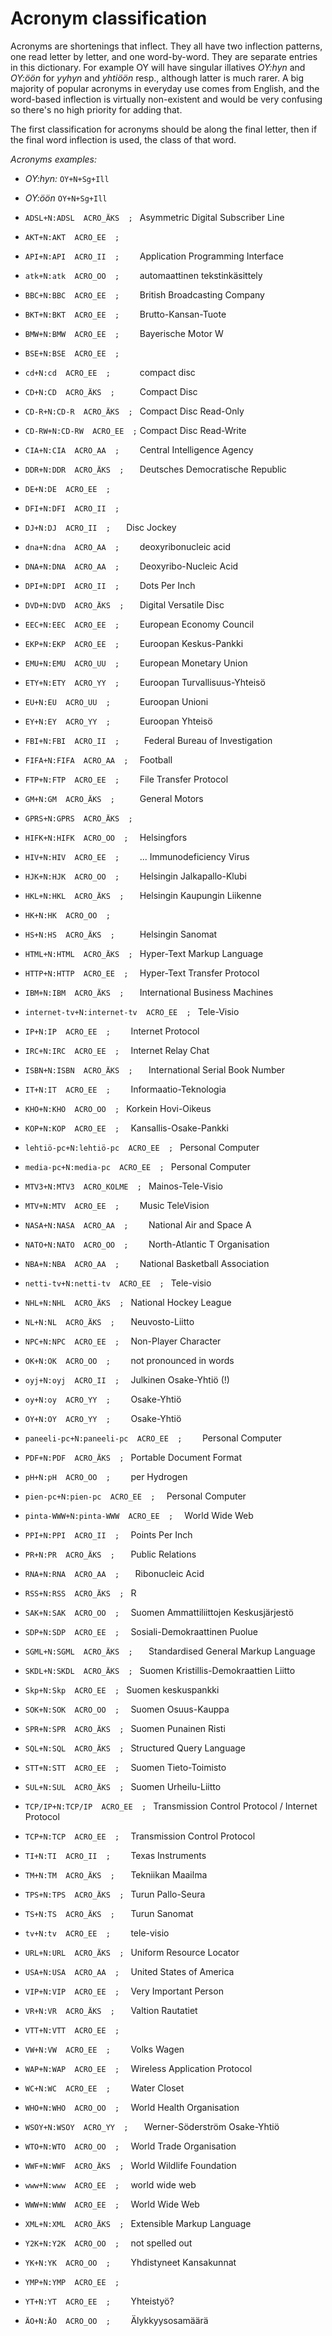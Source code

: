 # Acronym classification
 Acronyms are shortenings that inflect. They all have two inflection
 patterns, one read letter by letter, and one word-by-word. They are separate
 entries in this dictionary. For example OY will have singular illatives
 _OY:hyn_ and _OY:öön_ for _yyhyn_ and _yhtiöön_ resp., although latter is
 much rarer.
 A big majority of popular acronyms in everyday use comes from English, and
 the word-based inflection is virtually non-existent and would be very
 confusing so there's no high priority for adding that.

 The first classification for acronyms should be along the final letter, then
 if the final word inflection is used, the class of that word.

*Acronyms examples:*
* *OY:hyn:* `OY+N+Sg+Ill`
* *OY:öön* `OY+N+Sg+Ill`


 * `ADSL+N:ADSL  ACRO_ÄKS  ; ` Asymmetric Digital Subscriber Line
 * `AKT+N:AKT  ACRO_EE  ;    `
 * `API+N:API  ACRO_II  ;    ` Application Programming Interface
 * `atk+N:atk  ACRO_OO  ;    ` automaattinen tekstinkäsittely
 * `BBC+N:BBC  ACRO_EE  ;    ` British Broadcasting Company
 * `BKT+N:BKT  ACRO_EE  ;    ` Brutto-Kansan-Tuote
 * `BMW+N:BMW  ACRO_EE  ;    ` Bayerische Motor W
 * `BSE+N:BSE  ACRO_EE  ;    ` 
 * `cd+N:cd  ACRO_EE  ;      ` compact disc
 * `CD+N:CD  ACRO_ÄKS  ;     ` Compact Disc
 * `CD-R+N:CD-R  ACRO_ÄKS  ; ` Compact Disc Read-Only
 * `CD-RW+N:CD-RW  ACRO_EE  ;` Compact Disc Read-Write
 * `CIA+N:CIA  ACRO_AA  ;    ` Central Intelligence Agency
 * `DDR+N:DDR  ACRO_ÄKS  ;   ` Deutsches Democratische Republic
 * `DE+N:DE  ACRO_EE  ;      ` 
 * `DFI+N:DFI  ACRO_II  ;    `
 * `DJ+N:DJ  ACRO_II  ;   ` Disc Jockey
 * `dna+N:dna  ACRO_AA  ;    ` deoxyribonucleic acid
 * `DNA+N:DNA  ACRO_AA  ;    ` Deoxyribo-Nucleic Acid
 * `DPI+N:DPI  ACRO_II  ;    ` Dots Per Inch
 * `DVD+N:DVD  ACRO_ÄKS  ;   ` Digital Versatile Disc
 * `EEC+N:EEC  ACRO_EE  ;    ` European Economy Council
 * `EKP+N:EKP  ACRO_EE  ;    ` Euroopan Keskus-Pankki
 * `EMU+N:EMU  ACRO_UU  ;    ` European Monetary Union
 * `ETY+N:ETY  ACRO_YY  ;    ` Euroopan Turvallisuus-Yhteisö
 * `EU+N:EU  ACRO_UU  ;      ` Euroopan Unioni
 * `EY+N:EY  ACRO_YY  ;      ` Euroopan Yhteisö
 * `FBI+N:FBI  ACRO_II  ;     ` Federal Bureau of Investigation
 * `FIFA+N:FIFA  ACRO_AA  ;  ` Football
 * `FTP+N:FTP  ACRO_EE  ;    ` File Transfer Protocol
 * `GM+N:GM  ACRO_ÄKS  ;     ` General Motors
 * `GPRS+N:GPRS  ACRO_ÄKS  ; ` 
 * `HIFK+N:HIFK  ACRO_OO  ;  ` Helsingfors 
 * `HIV+N:HIV  ACRO_EE  ;    ` ... Immunodeficiency Virus
 * `HJK+N:HJK  ACRO_OO  ;    ` Helsingin Jalkapallo-Klubi
 * `HKL+N:HKL  ACRO_ÄKS  ;   ` Helsingin Kaupungin Liikenne
 * `HK+N:HK  ACRO_OO  ;      ` 
 * `HS+N:HS  ACRO_ÄKS  ;     ` Helsingin Sanomat
 * `HTML+N:HTML  ACRO_ÄKS  ; ` Hyper-Text Markup Language
 * `HTTP+N:HTTP  ACRO_EE  ;  ` Hyper-Text Transfer Protocol
 * `IBM+N:IBM  ACRO_ÄKS  ;   ` International Business Machines
 * `internet-tv+N:internet-tv  ACRO_EE  ; ` Tele-Visio
 * `IP+N:IP  ACRO_EE  ;    ` Internet Protocol
 * `IRC+N:IRC  ACRO_EE  ;  ` Internet Relay Chat
 * `ISBN+N:ISBN  ACRO_ÄKS  ;   ` International Serial Book Number
 * `IT+N:IT  ACRO_EE  ;    ` Informaatio-Teknologia
 * `KHO+N:KHO  ACRO_OO  ; ` Korkein Hovi-Oikeus
 * `KOP+N:KOP  ACRO_EE  ;  ` Kansallis-Osake-Pankki
 * `lehtiö-pc+N:lehtiö-pc  ACRO_EE  ; ` Personal Computer
 * `media-pc+N:media-pc  ACRO_EE  ; ` Personal Computer
 * `MTV3+N:MTV3  ACRO_KOLME  ; ` Mainos-Tele-Visio
 * `MTV+N:MTV  ACRO_EE  ;    ` Music TeleVision
 * `NASA+N:NASA  ACRO_AA  ;    ` National Air and Space A
 * `NATO+N:NATO  ACRO_OO  ;    ` North-Atlantic T Organisation
 * `NBA+N:NBA  ACRO_AA  ;    ` National Basketball Association
 * `netti-tv+N:netti-tv  ACRO_EE  ; ` Tele-visio
 * `NHL+N:NHL  ACRO_ÄKS  ; ` National Hockey League
 * `NL+N:NL  ACRO_ÄKS  ;   ` Neuvosto-Liitto
 * `NPC+N:NPC  ACRO_EE  ;  ` Non-Player Character
 * `OK+N:OK  ACRO_OO  ;    ` not pronounced in words
 * `oyj+N:oyj  ACRO_II  ;  ` Julkinen Osake-Yhtiö (!)
 * `oy+N:oy  ACRO_YY  ;    ` Osake-Yhtiö
 * `OY+N:OY  ACRO_YY  ;    ` Osake-Yhtiö
 * `paneeli-pc+N:paneeli-pc  ACRO_EE  ;    ` Personal Computer
 * `PDF+N:PDF  ACRO_ÄKS  ; ` Portable Document Format
 * `pH+N:pH  ACRO_OO  ;    ` per Hydrogen
 * `pien-pc+N:pien-pc  ACRO_EE  ;  ` Personal Computer
 * `pinta-WWW+N:pinta-WWW  ACRO_EE  ;  ` World Wide Web
 * `PPI+N:PPI  ACRO_II  ;  ` Points Per Inch
 * `PR+N:PR  ACRO_ÄKS  ;   ` Public Relations
 * `RNA+N:RNA  ACRO_AA  ;   ` Ribonucleic Acid
 * `RSS+N:RSS  ACRO_ÄKS  ; ` R
 * `SAK+N:SAK  ACRO_OO  ;  ` Suomen Ammattiliittojen Keskusjärjestö
 * `SDP+N:SDP  ACRO_EE  ;  ` Sosiali-Demokraattinen Puolue 
 * `SGML+N:SGML  ACRO_ÄKS  ;   ` Standardised General Markup Language
 * `SKDL+N:SKDL  ACRO_ÄKS  ; ` Suomen Kristillis-Demokraattien Liitto
 * `Skp+N:Skp  ACRO_EE  ; ` Suomen keskuspankki
 * `SOK+N:SOK  ACRO_OO  ;  ` Suomen Osuus-Kauppa
 * `SPR+N:SPR  ACRO_ÄKS  ; ` Suomen Punainen Risti
 * `SQL+N:SQL  ACRO_ÄKS  ; ` Structured Query Language
 * `STT+N:STT  ACRO_EE  ;  ` Suomen Tieto-Toimisto
 * `SUL+N:SUL  ACRO_ÄKS  ; ` Suomen Urheilu-Liitto
 * `TCP/IP+N:TCP/IP  ACRO_EE  ; ` Transmission Control Protocol / Internet Protocol
 * `TCP+N:TCP  ACRO_EE  ;  ` Transmission Control Protocol
 * `TI+N:TI  ACRO_II  ;    ` Texas Instruments
 * `TM+N:TM  ACRO_ÄKS  ;   ` Tekniikan Maailma
 * `TPS+N:TPS  ACRO_ÄKS  ; ` Turun Pallo-Seura
 * `TS+N:TS  ACRO_ÄKS  ;   ` Turun Sanomat
 * `tv+N:tv  ACRO_EE  ;    ` tele-visio
 * `URL+N:URL  ACRO_ÄKS  ; ` Uniform Resource Locator
 * `USA+N:USA  ACRO_AA  ;  ` United States of America
 * `VIP+N:VIP  ACRO_EE  ;  ` Very Important Person
 * `VR+N:VR  ACRO_ÄKS  ;   ` Valtion Rautatiet
 * `VTT+N:VTT  ACRO_EE  ;  ` 
 * `VW+N:VW  ACRO_EE  ;    ` Volks Wagen
 * `WAP+N:WAP  ACRO_EE  ;  ` Wireless Application Protocol
 * `WC+N:WC  ACRO_EE  ;    ` Water Closet
 * `WHO+N:WHO  ACRO_OO  ;  ` World Health Organisation
 * `WSOY+N:WSOY  ACRO_YY  ;   ` Werner-Söderström Osake-Yhtiö
 * `WTO+N:WTO  ACRO_OO  ;  ` World Trade Organisation
 * `WWF+N:WWF  ACRO_ÄKS  ; ` World Wildlife Foundation
 * `www+N:www  ACRO_EE  ;  ` world wide web
 * `WWW+N:WWW  ACRO_EE  ;  ` World Wide Web
 * `XML+N:XML  ACRO_ÄKS  ; ` Extensible Markup Language
 * `Y2K+N:Y2K  ACRO_OO  ;  ` not spelled out
 * `YK+N:YK  ACRO_OO  ;    ` Yhdistyneet Kansakunnat
 * `YMP+N:YMP  ACRO_EE  ;  ` 
 * `YT+N:YT  ACRO_EE  ;    ` Yhteistyö?
 * `ÄO+N:ÄO  ACRO_OO  ;    ` Älykkyysosamäärä

















































































































































































